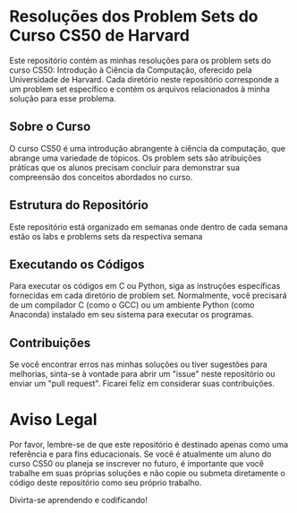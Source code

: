 # Resoluções dos Problem Sets do Curso CS50 de Harvard

Este repositório contém as minhas resoluções para os problem sets do curso CS50: Introdução à Ciência da Computação, oferecido pela Universidade de Harvard. Cada diretório neste repositório corresponde a um problem set específico e contém os arquivos relacionados à minha solução para esse problema.

## Sobre o Curso
O curso CS50 é uma introdução abrangente à ciência da computação, que abrange uma variedade de tópicos. Os problem sets são atribuições práticas que os alunos precisam concluir para demonstrar sua compreensão dos conceitos abordados no curso.

## Estrutura do Repositório
Este repositório está organizado em semanas onde dentro de cada semana estão os labs e problems sets da respectiva semana


## Executando os Códigos
Para executar os códigos em C ou Python, siga as instruções específicas fornecidas em cada diretório de problem set. Normalmente, você precisará de um compilador C (como o GCC) ou um ambiente Python (como Anaconda) instalado em seu sistema para executar os programas.

## Contribuições
Se você encontrar erros nas minhas soluções ou tiver sugestões para melhorias, sinta-se à vontade para abrir um "issue" neste repositório ou enviar um "pull request". Ficarei feliz em considerar suas contribuições.

# Aviso Legal
Por favor, lembre-se de que este repositório é destinado apenas como uma referência e para fins educacionais. Se você é atualmente um aluno do curso CS50 ou planeja se inscrever no futuro, é importante que você trabalhe em suas próprias soluções e não copie ou submeta diretamente o código deste repositório como seu próprio trabalho.

Divirta-se aprendendo e codificando!
